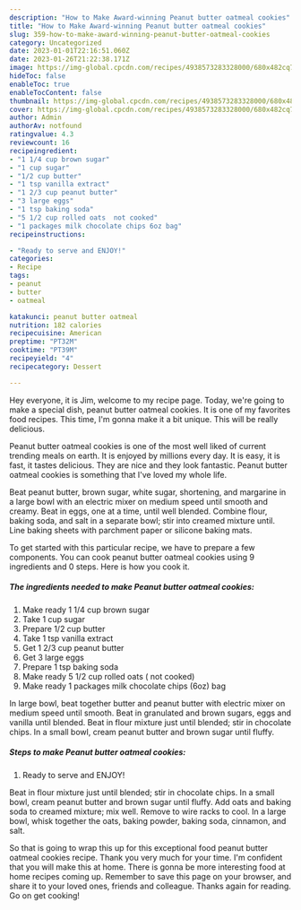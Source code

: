 ```yaml
---
description: "How to Make Award-winning Peanut butter oatmeal cookies"
title: "How to Make Award-winning Peanut butter oatmeal cookies"
slug: 359-how-to-make-award-winning-peanut-butter-oatmeal-cookies
category: Uncategorized
date: 2023-01-01T22:16:51.060Z
date: 2023-01-26T21:22:38.171Z
image: https://img-global.cpcdn.com/recipes/4938573283328000/680x482cq70/peanut-butter-oatmeal-cookies-recipe-main-photo.jpg
hideToc: false
enableToc: true
enableTocContent: false
thumbnail: https://img-global.cpcdn.com/recipes/4938573283328000/680x482cq70/peanut-butter-oatmeal-cookies-recipe-main-photo.jpg
cover: https://img-global.cpcdn.com/recipes/4938573283328000/680x482cq70/peanut-butter-oatmeal-cookies-recipe-main-photo.jpg
author: Admin
authorAv: notfound
ratingvalue: 4.3
reviewcount: 16
recipeingredient:
- "1 1/4 cup brown sugar"
- "1 cup sugar"
- "1/2 cup butter"
- "1 tsp vanilla extract"
- "1 2/3 cup peanut butter"
- "3 large eggs"
- "1 tsp baking soda"
- "5 1/2 cup rolled oats  not cooked"
- "1 packages milk chocolate chips 6oz bag"
recipeinstructions:

- "Ready to serve and ENJOY!"
categories:
- Recipe
tags:
- peanut
- butter
- oatmeal

katakunci: peanut butter oatmeal 
nutrition: 182 calories
recipecuisine: American
preptime: "PT32M"
cooktime: "PT39M"
recipeyield: "4"
recipecategory: Dessert

---
```



Hey everyone, it is Jim, welcome to my recipe page. Today, we're going to make a special dish, peanut butter oatmeal cookies. It is one of my favorites food recipes. This time, I'm gonna make it a bit unique. This will be really delicious.

Peanut butter oatmeal cookies is one of the most well liked of current trending meals on earth. It is enjoyed by millions every day. It is easy, it is fast, it tastes delicious. They are nice and they look fantastic. Peanut butter oatmeal cookies is something that I've loved my whole life.

Beat peanut butter, brown sugar, white sugar, shortening, and margarine in a large bowl with an electric mixer on medium speed until smooth and creamy. Beat in eggs, one at a time, until well blended. Combine flour, baking soda, and salt in a separate bowl; stir into creamed mixture until. Line baking sheets with parchment paper or silicone baking mats.


To get started with this particular recipe, we have to prepare a few components. You can cook peanut butter oatmeal cookies using 9 ingredients and 0 steps. Here is how you cook it.

<!--inarticleads1-->

##### The ingredients needed to make Peanut butter oatmeal cookies:

1. Make ready 1 1/4 cup brown sugar
1. Take 1 cup sugar
1. Prepare 1/2 cup butter
1. Take 1 tsp vanilla extract
1. Get 1 2/3 cup peanut butter
1. Get 3 large eggs
1. Prepare 1 tsp baking soda
1. Make ready 5 1/2 cup rolled oats ( not cooked)
1. Make ready 1 packages milk chocolate chips (6oz) bag


In large bowl, beat together butter and peanut butter with electric mixer on medium speed until smooth. Beat in granulated and brown sugars, eggs and vanilla until blended. Beat in flour mixture just until blended; stir in chocolate chips. In a small bowl, cream peanut butter and brown sugar until fluffy. 

<!--inarticleads2-->

##### Steps to make Peanut butter oatmeal cookies:


1. Ready to serve and ENJOY!

Beat in flour mixture just until blended; stir in chocolate chips. In a small bowl, cream peanut butter and brown sugar until fluffy. Add oats and baking soda to creamed mixture; mix well. Remove to wire racks to cool. In a large bowl, whisk together the oats, baking powder, baking soda, cinnamon, and salt. 

So that is going to wrap this up for this exceptional food peanut butter oatmeal cookies recipe. Thank you very much for your time. I'm confident that you will make this at home. There is gonna be more interesting food at home recipes coming up. Remember to save this page on your browser, and share it to your loved ones, friends and colleague. Thanks again for reading. Go on get cooking!
